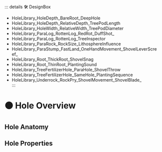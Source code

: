 ::: details 🛠 DesignBox

- HoleLibrary_HoleDepth_BareRoot_DeepHole												
- HoleLibrary_HoleDepth_RelativeDepth_TreePodLength												
- HoleLibrary_HoleWidth_RelativeWidth_TreePodDiameter												
- HoleLibrary_ParaLog_RottenLog_RedRot_DuffShot_												
- HoleLibrary_ParaLog_RottenLog_TreeInspector												
- HoleLibrary_ParaRock_RockSize_LithosphereInfluence												
- HoleLibrary_ParaStump_FastLand_OneHandMovement_ShovelLeverScreef_												
- HoleLibrary_Root_ThickRoot_ShovelSnag												
- HoleLibrary_Root_ThinRoot_PlantingSound												
- HoleLibrary_TreeFertilizerHole_ParaHole_ShovelThrow												
- HoleLibrary_TreeFertilizerHole_SameHole_PlantingSequence												
- HoleLibrary_Underrock_RockPry_ShovelMovement_ShovelBlade_																									
:::

# 🟠 <move>Hole Overview </move>

## Hole Anatomy

## Hole Properties